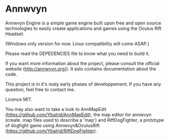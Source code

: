 Annwvyn
=======


Annwvyn Engine is a simple game engine built upon free and open source technologies to easily create applications and games using the Oculus Rift Headset.


(Windows only version for now. Linux compatibility will come ASAP.)

Please read the DEPEDENCIES file to know what you need to build it.

If you want more information about the project, please consult the official website (http://annwvyn.org/). It aslo contains documentation about the code.

This project is in it's realy early phases of developpement. If you have any question, feel free to contact me.

Licence MIT.

You may also want to take a look to AnnMapEdit (https://github.com/Ybalrid/AnnMapEdit), the map editor for annwvyn (create .map files used to describe a 'map') and RiftDogFighter, a prototype of dogfight game using Annwvyn&OculusRift (https://github.com/Ybalrid/RiftDogFighter).



